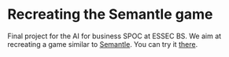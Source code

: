 # Recreating the Semantle game 

Final project for the AI for business SPOC at ESSEC BS. We aim at recreating a game similar to [Semantle](https://semantle.com/). You can try it [there](https://essec-mantle.streamlit.app/).

